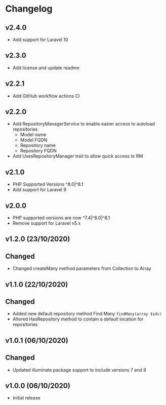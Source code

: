 # Changelog

## v2.4.0

+ Add support for Laravel 10

## v2.3.0

+ Add license and update readme

## v2.2.1

+ Add GitHub workflow actions CI

## v2.2.0

+ Add RepositoryManagerService to enable easier access to autoload repositories
  + Model name
  + Model FQDN
  + Repository name
  + Repository FQDN
+ Add UsesRepositoryManager trait to allow quick access to RM

## v2.1.0

+ PHP Supported Versions ^8.0|^8.1
+ Add support for Laravel 9

## v2.0.0

+ PHP supported versions are now ^7.4|^8.0|^8.1
+ Remove support for Laravel v5.x

## v1.2.0 (23/10/2020)

## Changed

- Changed createMany method parameters from Collection to Array

## v1.1.0 (22/10/2020)

## Changed

- Added new default repository method Find Many `findMany(array $ids)`
- Altered HasRepository method to contain a default location for repositories

## v1.0.1 (06/10/2020)

## Changed

- Updated illuminate package support to include versions 7 and 8

## v1.0.0 (06/10/2020)

- Initial release
